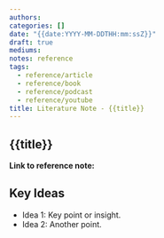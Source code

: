 ```yaml
---
authors:
categories: []
date: "{{date:YYYY-MM-DDTHH:mm:ssZ}}"
draft: true
mediums:
notes: reference
tags:
  - reference/article
  - reference/book
  - reference/podcast
  - reference/youtube
title: Literature Note - {{title}}
---
```


## {{title}}

**Link to reference note:**

## Key Ideas

- Idea 1: Key point or insight.
- Idea 2: Another point.
